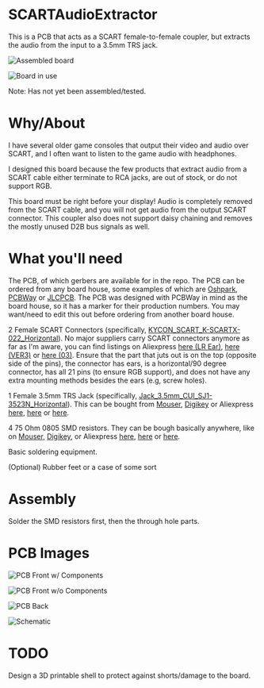 # SCARTAudioExtractor
This is a PCB that acts as a SCART female-to-female coupler, but extracts the audio from the input to a 3.5mm TRS jack.

![Assembled board](images/assembled.jpg)

![Board in use](images/usage.jpg)

Note: Has not yet been assembled/tested.

# Why/About

I have several older game consoles that output their video and audio over SCART, and I often want to listen to the game audio with headphones.

I designed this board because the few products that extract audio from a SCART cable either terminate to RCA jacks, are out of stock, or do not support RGB.

This board must be right before your display! Audio is completely removed from the SCART cable, and you will not get audio from the output SCART connector. This coupler also does not support daisy chaining and removes the mostly unused D2B bus signals as well.

# What you'll need

The PCB, of which gerbers are available for in the repo. The PCB can be ordered from any board house, some examples of which are [Oshpark](https://oshpark.com/#services), [PCBWay](https://www.pcbway.com/QuickOrderOnline.aspx) or [JLCPCB](https://cart.jlcpcb.com/quote). The PCB was designed with PCBWay in mind as the board house, so it has a marker for their production numbers. You may want/need to edit this out before ordering from another board house.

2 Female SCART Connectors (specifically, [KYCON_SCART_K-SCARTX-022_Horizontal](https://www.mouser.com/datasheet/2/222/K-SCARTX-022-183347.pdf)). No major suppliers carry SCART connectors anymore as far as I'm aware, you can find listings on Aliexpress [here (LR Ear)](https://www.aliexpress.us/item/3256803860252051.html), [here (VER3)](https://www.aliexpress.us/item/2255800585241541.html) or [here (03)](https://www.aliexpress.us/item/3256806450160956.html). Ensure that the part that juts out is on the top (opposite side of the pins), the connector has ears, is a horizontal/90 degree connector, has all 21 pins (to ensure RGB support), and does not have any extra mounting methods besides the ears (e.g, screw holes).

1 Female 3.5mm TRS Jack (specifically, [Jack_3.5mm_CUI_SJ1-3523N_Horizontal](https://www.cuidevices.com/product/resource/pdf/sj1-352xn.pdf)). This can be bought from [Mouser](https://www.mouser.com/ProductDetail/CUI-Devices/SJ1-3523N?qs=WyjlAZoYn50aNl0vAhb3Tg%3D%3D), [Digikey](https://www.digikey.com/en/products/detail/cui-devices/SJ1-3523N/738689) or Aliexpress [here](https://www.aliexpress.us/item/2251832685563184.html), [here](https://www.aliexpress.us/item/3256803939752840.html) or [here](https://www.aliexpress.us/item/3256805272161608.html).

4 75 Ohm 0805 SMD resistors. They can be bough basically anywhere, like on [Mouser](https://www.mouser.com/ProductDetail/Vishay-Dale/CRCW080575R0FKEAC?qs=sGAEpiMZZMvdGkrng054t0DrEhLhGh8g1U7tLIvu1p%2FRDZzZLdPo1Q%3D%3D), [Digikey](https://www.digikey.com/en/products/detail/stackpole-electronics-inc/RMCF0805JT75R0/1757816), or Aliexpress [here](https://www.aliexpress.us/item/3256802835264596.html), [here](https://www.aliexpress.us/item/3256804579195022.html) or [here](https://www.aliexpress.us/item/3256802197726026.html).

Basic soldering equipment.

(Optional) Rubber feet or a case of some sort

# Assembly

Solder the SMD resistors first, then the through hole parts.

# PCB Images

![PCB Front w/ Components](images/frontcomponents.jpg)

![PCB Front w/o Components](images/front.jpg)

![PCB Back](images/back.jpg)

![Schematic](images/schematic.jpg)

# TODO

Design a 3D printable shell to protect against shorts/damage to the board.
